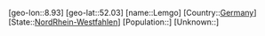 ﻿---
location: [52.03,8.93]
type: City
tags:
- geo/City


SpocWebEntityId: 31932
isDeleted: false
confidential: public

---
[geo-lon::8.93]
[geo-lat::52.03]
[name::Lemgo]
[Country::[Germany](geo/Continent/Europe/Germany.md)]
[State::[NordRhein-Westfahlen](NordRhein-Westfahlen)]
[Population::]
[Unknown::]

